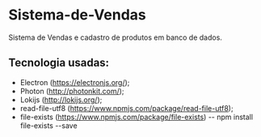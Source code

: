 # Sistema-de-Vendas
Sistema de Vendas e cadastro de produtos em banco de dados.


## Tecnologia usadas:
- Electron (https://electronjs.org/);
- Photon (http://photonkit.com/);
- Lokijs (http://lokijs.org/);
- read-file-utf8 (https://www.npmjs.com/package/read-file-utf8);
- file-exists (https://www.npmjs.com/package/file-exists)
 -- npm install file-exists --save
